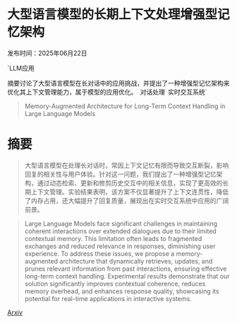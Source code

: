 # 大型语言模型的长期上下文处理增强型记忆架构

发布时间：2025年06月22日

`LLM应用

摘要讨论了大型语言模型在长对话中的应用挑战，并提出了一种增强型记忆架构来优化其上下文管理能力，属于模型的应用优化。` `对话处理` `实时交互系统`

> Memory-Augmented Architecture for Long-Term Context Handling in Large Language Models

# 摘要

> 大型语言模型在处理长对话时，常因上下文记忆有限而导致交互断裂，影响回复的相关性与用户体验。针对这一问题，我们提出了一种增强型记忆架构，通过动态检索、更新和修剪历史交互中的相关信息，实现了更高效的长期上下文管理。实验结果表明，该方案不仅显著提升了上下文连贯性，降低了内存占用，还大幅提升了回复质量，展现出在实时交互系统中应用的广阔前景。

> Large Language Models face significant challenges in maintaining coherent interactions over extended dialogues due to their limited contextual memory. This limitation often leads to fragmented exchanges and reduced relevance in responses, diminishing user experience. To address these issues, we propose a memory-augmented architecture that dynamically retrieves, updates, and prunes relevant information from past interactions, ensuring effective long-term context handling. Experimental results demonstrate that our solution significantly improves contextual coherence, reduces memory overhead, and enhances response quality, showcasing its potential for real-time applications in interactive systems.

[Arxiv](https://arxiv.org/abs/2506.18271)
